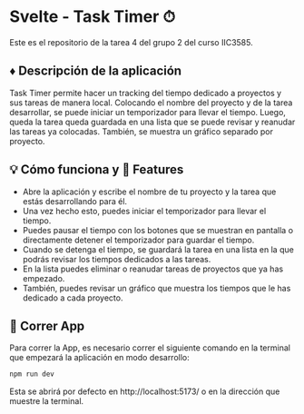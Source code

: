 # Svelte - Task Timer ⏱
Este es el repositorio de la tarea 4 del grupo 2 del curso IIC3585.

## ♦ Descripción de la aplicación
Task Timer permite hacer un tracking del tiempo dedicado a proyectos y sus tareas de manera local. Colocando el nombre del proyecto y de la tarea desarrollar, se puede iniciar un temporizador para llevar el tiempo. Luego, queda la tarea queda guardada en una lista que se puede revisar y reanudar las tareas ya colocadas. También, se muestra un gráfico separado por proyecto.

## 💡 Cómo funciona y 📑 Features
- Abre la aplicación y escribe el nombre de tu proyecto y la tarea que estás desarrollando para él.
- Una vez hecho esto, puedes iniciar el temporizador para llevar el tiempo.
- Puedes pausar el tiempo con los botones que se muestran en pantalla o directamente detener el temporizador para guardar el tiempo.
- Cuando se detenga el tiempo, se guardará la tarea en una lista en la que podrás revisar los tiempos dedicados a las tareas.
- En la lista puedes eliminar o reanudar tareas de proyectos que ya has empezado.
- También, puedes revisar un gráfico que muestra los tiempos que le has dedicado a cada proyecto.

## 🚀 Correr App
Para correr la App, es necesario correr el siguiente comando en la terminal que empezará la aplicación en modo desarrollo:

```bash
npm run dev
```
Esta se abrirá por defecto en http://localhost:5173/ o en la dirección que muestre la terminal.
